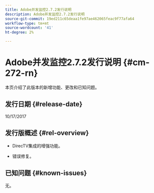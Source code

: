 ```yaml
---
title: Adobe并发监控2.7.2发行说明
description: Adobe并发监控2.7.2发行说明
source-git-commit: 19ed211c65deaa1fe97ae462065feac9f77afa64
workflow-type: tm+mt
source-wordcount: '41'
ht-degree: 2%

---
```



# Adobe并发监控2.7.2发行说明 {#cm-272-rn}

本页介绍了此版本的新增功能、更改和已知问题。

## 发行日期 {#release-date}

10/17/2017

## 发行版概述 {#rel-overview}

* DirecTV集成的增强功能。

* 错误修复。



## 已知问题 {#known-issues}

无。
